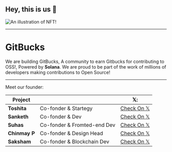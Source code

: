 ## Hey, this is us 👋

![An illustration of NFT!](https://user-images.githubusercontent.com/3369400/133268513-5bfe2f93-4402-42c9-a403-81c9e86934b6.jpeg)

<hr>

<h1>GitBucks</h1>
We are building GitBucks, A community to earn Gitbucks for contributing to OSS!, Powered by <b>Solana</b>. We are proud  to be part of the work of millions of developers making contributions to Open Source!

<hr>

Meet our founder:

| Project           |                                                              | 𝕏:                                                           |
| ----------------- | ------------------------------------------------------------ | ------------------------------------------------------------ |
| **Toshita**       | Co-fonder & Startegy                                         | [Check On 𝕏](https://twitter.com/toshitapandey)              |
| **Sanketh**       | Co-fonder & Dev                                              | [Check On 𝕏](https://twitter.com/sankethchebbi)              |
| **Suhas**         | Co-fonder & Fromted-end Dev                                  | [Check On 𝕏](https://twitter.com/suhasasumukh)               |
| **Chinmay P**     | Co-fonder & Design Head                                      | [Check On 𝕏](https://twitter.com/chinmay_x)                  |
| **Saksham**       | Co-fonder & Blockchain Dev                                   | [Check On 𝕏](https://twitter.com/RxW_777)                    |
